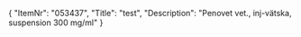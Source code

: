 {
  "ItemNr": "053437",
  "Title": "test",
  "Description": "Penovet vet., inj-vätska, suspension 300 mg/ml"
}